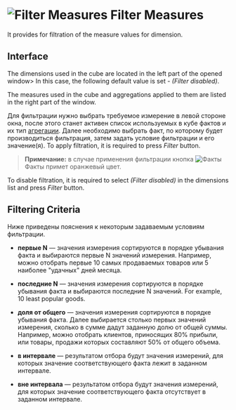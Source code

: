 # ![Filter Measures](../../images/icons/cube/cases/case-filter_default.svg) Filter Measures

It provides for filtration of the measure values for dimension.

## Interface

The dimensions used in the cube are located in the left part of the opened window> In this case, the following default value is set - *(Filter disabled)*.

The measures used in the cube and aggregations applied to them are listed in the right part of the window.

Для фильтрации нужно выбрать требуемое измерение в левой стороне окна, после этого станет активен список используемых в кубе фактов и их тип [агрегации](../../processors/func/aggregation-functions.md). Далее необходимо выбрать факт, по которому будет производиться фильтрация, затем задать условие фильтрации и его значение(я). To apply filtration, it is required to press *Filter* button.

> **Примечание:** в случае применения фильтрации кнопка ![Факты](../../images/icons/toolbar-controls/sum_default.svg)Факты примет оранжевый цвет.

To disable filtration, it is required to select *(Filter disabled)* in the dimensions list and press *Filter* button.

## Filtering Criteria

Ниже приведены пояснения к некоторым задаваемым условиям фильтрации.

* **первые N** — значения измерения сортируются в порядке убывания факта и выбираются первые N значений измерения. Например, можно отобрать первые 10 самых продаваемых товаров или 5 наиболее "удачных" дней месяца.

* **последние N** — значения измерения сортируются в порядке убывания факта и выбираются последние N значений. For example, 10 least popular goods.
* **доля от общего** — значения измерения сортируются в порядке убывания факта. Далее выбирается столько первых значений измерения, сколько в сумме дадут заданную долю от общей суммы. Например, можно отобрать клиентов, приносящих 80% прибыли, или товары, продажи которых составляют 50% от общего объема.

* **в интервале** — результатом отбора будут значения измерений, для которых значение соответствующего факта лежит в заданном интервале.

* **вне интервала** — результатом отбора будут значения измерений, для которых значение соответствующего факта отсутствует в заданном интервале.
